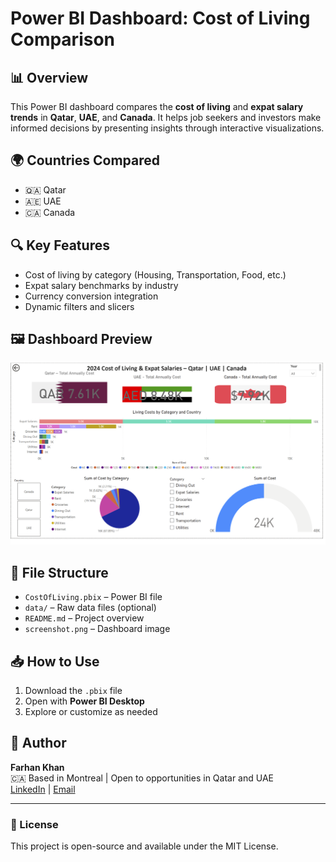# Power BI Dashboard: Cost of Living Comparison

## 📊 Overview
This Power BI dashboard compares the **cost of living** and **expat salary trends** in **Qatar**, **UAE**, and **Canada**. It helps job seekers and investors make informed decisions by presenting insights through interactive visualizations.

## 🌍 Countries Compared
- 🇶🇦 Qatar
- 🇦🇪 UAE
- 🇨🇦 Canada

## 🔍 Key Features
- Cost of living by category (Housing, Transportation, Food, etc.)
- Expat salary benchmarks by industry
- Currency conversion integration
- Dynamic filters and slicers

## 🖼️ Dashboard Preview
![Dashboard Screenshot](Screenshot.png)

## 📁 File Structure
- `CostOfLiving.pbix` – Power BI file
- `data/` – Raw data files (optional)
- `README.md` – Project overview
- `screenshot.png` – Dashboard image

## 📥 How to Use
1. Download the `.pbix` file
2. Open with **Power BI Desktop**
3. Explore or customize as needed

## 📢 Author
**Farhan Khan**  
🇨🇦 Based in Montreal | Open to opportunities in Qatar and UAE  
[LinkedIn](https://www.linkedin.com/in/farhan-khan-fk44/) | [Email](Farhan95@hotmail.com)

---

### 📌 License
This project is open-source and available under the MIT License.
